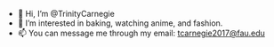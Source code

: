 - 👋 Hi, I’m @TrinityCarnegie
- 👀 I’m interested in baking, watching anime, and fashion.
- 📫 You can message me through my email: tcarnegie2017@fau.edu
<!---
TrinityCarnegie/TrinityCarnegie is a ✨ special ✨ repository because its `README.md` (this file) appears on your GitHub profile.
You can click the Preview link to take a look at your changes.
--->
